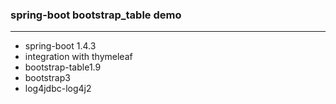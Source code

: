 ### spring-boot bootstrap_table demo
---
* spring-boot 1.4.3
* integration with thymeleaf
* bootstrap-table1.9
* bootstrap3  
* log4jdbc-log4j2
